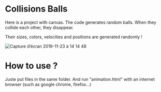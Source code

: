 # Collisions Balls

Here is a project with canvas. The code generates random balls. When they collide each other, they disappear. 

Their sizes, colors, velocities and positions are generated randomly !


![Capture d’écran 2019-11-23 à 14 14 48](https://user-images.githubusercontent.com/51634013/70528021-853caf80-1b4d-11ea-94c8-6ac0c812be74.png)


# How to use ?
Juste put files in the same folder. And run "animation.html" with an internet browser (such as google chrome, firefox...)

